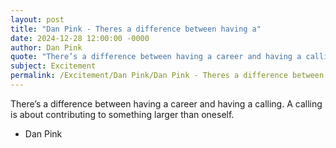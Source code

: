 ```yaml
---
layout: post
title: "Dan Pink - Theres a difference between having a"
date: 2024-12-28 12:00:00 -0000
author: Dan Pink
quote: "There’s a difference between having a career and having a calling. A calling is about contributing to something larger than oneself."
subject: Excitement
permalink: /Excitement/Dan Pink/Dan Pink - Theres a difference between having a
---
```


There’s a difference between having a career and having a calling. A calling is about contributing to something larger than oneself.

- Dan Pink
